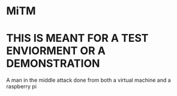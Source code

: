 # MiTM

# THIS IS MEANT  FOR A TEST ENVIORMENT OR A DEMONSTRATION 

A man in the middle attack done from both a virtual machine and a raspberry pi
